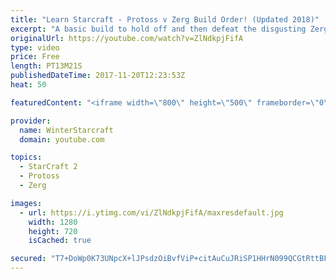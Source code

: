 ```yaml
---
title: "Learn Starcraft - Protoss v Zerg Build Order! (Updated 2018)"
excerpt: "A basic build to hold off and then defeat the disgusting Zerg! Meant for lower level players who have little direction, not for high level players looking for the dankest meta :) -- Watch live at https://www.twitch.tv/wintergaming"
originalUrl: https://youtube.com/watch?v=ZlNdkpjFifA
type: video
price: Free
length: PT13M21S
publishedDateTime: 2017-11-20T12:23:53Z
heat: 50

featuredContent: "<iframe width=\"800\" height=\"500\" frameborder=\"0\" src=\"https://www.youtube.com/embed/ZlNdkpjFifA\" allow=\"accelerometer; autoplay; encrypted-media; gyroscope; picture-in-picture\" allowfullscreen></iframe>"

provider:
  name: WinterStarcraft
  domain: youtube.com

topics:
  - StarCraft 2
  - Protoss
  - Zerg

images:
  - url: https://i.ytimg.com/vi/ZlNdkpjFifA/maxresdefault.jpg
    width: 1280
    height: 720
    isCached: true

secured: "T7+DoWp0K73UNpcX+lJPsdzOiBvfViP+citAuCuJRiSP1HHrN099QCGtRttBFcHDoiiZx07GL+XlGNmU22eFZl4MWAKk4aIL8E3WfwVxQeT4lDWGzKXpBIAEPbGdSmvd9JTq+5XJVDMheJT/LXtCHdDDXI52F5uLxnffB1JR3a2xV9dDisMeHrIHiGI5q3Uab0Z1MvQbxPzQPnTAfudW483Pk6IzEyexN8CO+HA0A2lijaXwM6Yab4Bs2eF2BWDzuEdr/aoieFwXZwnSvaWBxM9VknuqnxCViPlFpz4G7Z++kpCw9tuXXn2kmK0hXedrae7PGA/KUlaB/llm6PJdZjOKykeO0cwlHJYSRy9T8/fgj/dfdp7Px8HW+23sszVCKMwRNjQqPwlA8bzjxrDMvxQtyA4rEy9T3/zsNO1pln4=;/F8+J8W5HDu/ygIDDv5y/A=="
---
```


